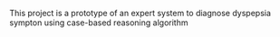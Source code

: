This project is a prototype of an expert system to diagnose dyspepsia sympton using case-based reasoning algorithm
